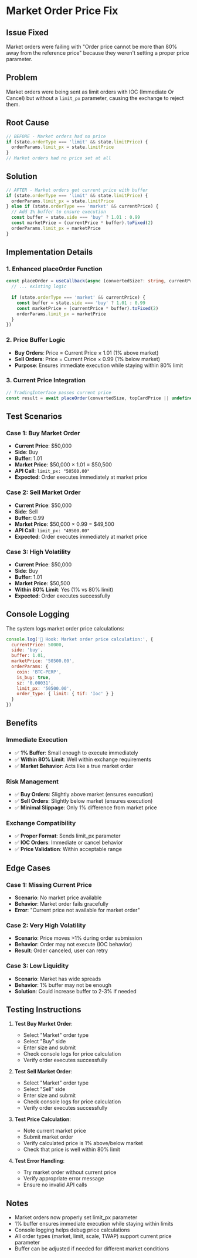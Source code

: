 # Market Order Price Fix

## Issue Fixed
Market orders were failing with "Order price cannot be more than 80% away from the reference price" because they weren't setting a proper price parameter.

## Problem
Market orders were being sent as limit orders with IOC (Immediate Or Cancel) but without a `limit_px` parameter, causing the exchange to reject them.

## Root Cause
```typescript
// BEFORE - Market orders had no price
if (state.orderType === 'limit' && state.limitPrice) {
  orderParams.limit_px = state.limitPrice
}
// Market orders had no price set at all
```

## Solution
```typescript
// AFTER - Market orders get current price with buffer
if (state.orderType === 'limit' && state.limitPrice) {
  orderParams.limit_px = state.limitPrice
} else if (state.orderType === 'market' && currentPrice) {
  // Add 1% buffer to ensure execution
  const buffer = state.side === 'buy' ? 1.01 : 0.99
  const marketPrice = (currentPrice * buffer).toFixed(2)
  orderParams.limit_px = marketPrice
}
```

## Implementation Details

### 1. Enhanced placeOrder Function
```typescript
const placeOrder = useCallback(async (convertedSize?: string, currentPrice?: number) => {
  // ... existing logic
  
  if (state.orderType === 'market' && currentPrice) {
    const buffer = state.side === 'buy' ? 1.01 : 0.99
    const marketPrice = (currentPrice * buffer).toFixed(2)
    orderParams.limit_px = marketPrice
  }
})
```

### 2. Price Buffer Logic
- **Buy Orders**: Price = Current Price × 1.01 (1% above market)
- **Sell Orders**: Price = Current Price × 0.99 (1% below market)
- **Purpose**: Ensures immediate execution while staying within 80% limit

### 3. Current Price Integration
```typescript
// TradingInterface passes current price
const result = await placeOrder(convertedSize, topCardPrice || undefined)
```

## Test Scenarios

### Case 1: Buy Market Order
- **Current Price**: $50,000
- **Side**: Buy
- **Buffer**: 1.01
- **Market Price**: $50,000 × 1.01 = $50,500
- **API Call**: `limit_px: "50500.00"`
- **Expected**: Order executes immediately at market price

### Case 2: Sell Market Order
- **Current Price**: $50,000
- **Side**: Sell
- **Buffer**: 0.99
- **Market Price**: $50,000 × 0.99 = $49,500
- **API Call**: `limit_px: "49500.00"`
- **Expected**: Order executes immediately at market price

### Case 3: High Volatility
- **Current Price**: $50,000
- **Side**: Buy
- **Buffer**: 1.01
- **Market Price**: $50,500
- **Within 80% Limit**: Yes (1% vs 80% limit)
- **Expected**: Order executes successfully

## Console Logging

The system logs market order price calculations:
```javascript
console.log('🎣 Hook: Market order price calculation:', {
  currentPrice: 50000,
  side: 'buy',
  buffer: 1.01,
  marketPrice: '50500.00',
  orderParams: {
    coin: 'BTC-PERP',
    is_buy: true,
    sz: '0.00031',
    limit_px: '50500.00',
    order_type: { limit: { tif: 'Ioc' } }
  }
})
```

## Benefits

### Immediate Execution
- ✅ **1% Buffer**: Small enough to execute immediately
- ✅ **Within 80% Limit**: Well within exchange requirements
- ✅ **Market Behavior**: Acts like a true market order

### Risk Management
- ✅ **Buy Orders**: Slightly above market (ensures execution)
- ✅ **Sell Orders**: Slightly below market (ensures execution)
- ✅ **Minimal Slippage**: Only 1% difference from market price

### Exchange Compatibility
- ✅ **Proper Format**: Sends limit_px parameter
- ✅ **IOC Orders**: Immediate or cancel behavior
- ✅ **Price Validation**: Within acceptable range

## Edge Cases

### Case 1: Missing Current Price
- **Scenario**: No market price available
- **Behavior**: Market order fails gracefully
- **Error**: "Current price not available for market order"

### Case 2: Very High Volatility
- **Scenario**: Price moves >1% during order submission
- **Behavior**: Order may not execute (IOC behavior)
- **Result**: Order canceled, user can retry

### Case 3: Low Liquidity
- **Scenario**: Market has wide spreads
- **Behavior**: 1% buffer may not be enough
- **Solution**: Could increase buffer to 2-3% if needed

## Testing Instructions

1. **Test Buy Market Order**:
   - Select "Market" order type
   - Select "Buy" side
   - Enter size and submit
   - Check console logs for price calculation
   - Verify order executes successfully

2. **Test Sell Market Order**:
   - Select "Market" order type
   - Select "Sell" side
   - Enter size and submit
   - Check console logs for price calculation
   - Verify order executes successfully

3. **Test Price Calculation**:
   - Note current market price
   - Submit market order
   - Verify calculated price is 1% above/below market
   - Check that price is well within 80% limit

4. **Test Error Handling**:
   - Try market order without current price
   - Verify appropriate error message
   - Ensure no invalid API calls

## Notes

- Market orders now properly set limit_px parameter
- 1% buffer ensures immediate execution while staying within limits
- Console logging helps debug price calculations
- All order types (market, limit, scale, TWAP) support current price parameter
- Buffer can be adjusted if needed for different market conditions

